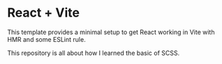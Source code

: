 # React + Vite

This template provides a minimal setup to get React working in Vite with HMR and some ESLint rule.

This repository is all about how I learned the basic of SCSS.  

